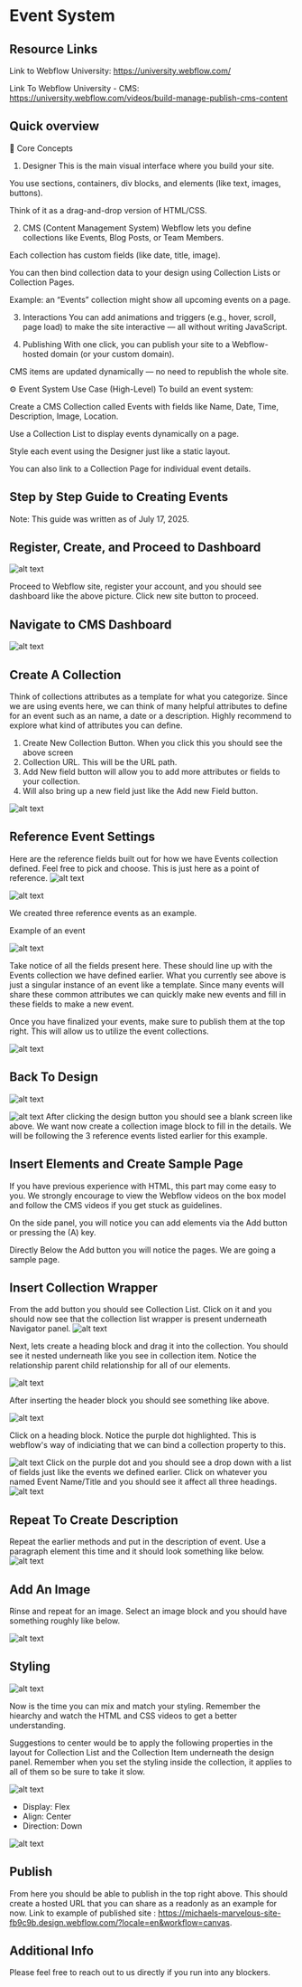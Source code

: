 # Event System

## Resource Links

Link to Webflow University:
https://university.webflow.com/

Link To Webflow University - CMS: https://university.webflow.com/videos/build-manage-publish-cms-content

## Quick overview

🧱 Core Concepts

1. Designer
   This is the main visual interface where you build your site.

You use sections, containers, div blocks, and elements (like text, images, buttons).

Think of it as a drag-and-drop version of HTML/CSS.

2. CMS (Content Management System)
   Webflow lets you define collections like Events, Blog Posts, or Team Members.

Each collection has custom fields (like date, title, image).

You can then bind collection data to your design using Collection Lists or Collection Pages.

Example: an “Events” collection might show all upcoming events on a page.

3. Interactions
   You can add animations and triggers (e.g., hover, scroll, page load) to make the site interactive — all without writing JavaScript.

4. Publishing
   With one click, you can publish your site to a Webflow-hosted domain (or your custom domain).

CMS items are updated dynamically — no need to republish the whole site.

⚙️ Event System Use Case (High-Level)
To build an event system:

Create a CMS Collection called Events with fields like Name, Date, Time, Description, Image, Location.

Use a Collection List to display events dynamically on a page.

Style each event using the Designer just like a static layout.

You can also link to a Collection Page for individual event details.

## Step by Step Guide to Creating Events

Note: This guide was written as of July 17, 2025.

## Register, Create, and Proceed to Dashboard

![alt text](image.png)

Proceed to Webflow site, register your account, and you should see dashboard like the above picture. Click new site button to proceed.

## Navigate to CMS Dashboard

![alt text](image-1.png)

## Create A Collection

Think of collections attributes as a template for what you categorize. Since we are using events here, we can think of many helpful attributes to define for an event such as an name, a date or a description. Highly recommend to explore what kind of attributes you can define.

1.  Create New Collection Button. When you click this you should see the above screen
2.  Collection URL. This will be the URL path.
3.  Add New field button will allow you to add more attributes or fields to your collection.
4.  Will also bring up a new field just like the Add new Field button.

![alt text](image-2.png)

## Reference Event Settings

Here are the reference fields built out for how we have Events collection defined. Feel free to pick and choose. This is just here as a point of reference.
![alt text](image-3.png)

![alt text](image-4.png)

We created three reference events as an example.

Example of an event

![alt text](image-5.png)

Take notice of all the fields present here. These should line up with the Events collection we have defined earlier. What you currently see above is just a singular instance of an event like a template. Since many events will share these common attributes we can quickly make new events and fill in these fields to make a new event.

Once you have finalized your events, make sure to publish them at the top right. This will allow us to utilize the event collections.

![alt text](image-19.png)

## Back To Design

![alt text](image-7.png)

![alt text](image-8.png)
After clicking the design button you should see a blank screen like above. We want now create a collection image block to fill in the details. We will be following the 3 reference events listed earlier for this example.

## Insert Elements and Create Sample Page

If you have previous experience with HTML, this part may come easy to you. We strongly encourage to view the Webflow videos on the box model and follow the CMS videos if you get stuck as guidelines.

On the side panel, you will notice you can add elements via the Add button or pressing the (A) key.

Directly Below the Add button you will notice the pages. We are going a sample page.

## Insert Collection Wrapper

From the add button you should see Collection List. Click on it and you should now see that the collection list wrapper is present underneath Navigator panel.
![alt text](image-9.png)

Next, lets create a heading block and drag it into the collection. You should see it nested underneath like you see in collection item. Notice the relationship parent child relationship for all of our elements.

![alt text](image-12.png)

After inserting the header block you should see something like above.

![alt text](image-13.png)

Click on a heading block. Notice the purple dot highlighted. This is webflow's way of indiciating that we can bind a collection property to this.

![alt text](image-14.png)
Click on the purple dot and you should see a drop down with a list of fields just like the events we defined earlier. Click on whatever you named Event Name/Title and you should see it affect all three headings.
![alt text](image-15.png)

## Repeat To Create Description

Repeat the earlier methods and put in the description of event. Use a paragraph element this time and it should look something like below.
![alt text](image-16.png)

## Add An Image

Rinse and repeat for an image. Select an image block and you should have something roughly like below.

![alt text](image-17.png)

## Styling

![alt text](image-18.png)

Now is the time you can mix and match your styling. Remember the hiearchy and watch the HTML and CSS videos to get a better understanding.

Suggestions to center would be to apply the following properties in the layout for Collection List and the Collection Item underneath the design panel. Remember when you set the styling inside the collection, it applies to all of them so be sure to take it slow.

![alt text](image-20.png)

- Display: Flex
- Align: Center
- Direction: Down

![alt text](image-21.png)

## Publish

From here you should be able to publish in the top right above. This should create a hosted URL that you can share as a readonly as an example for now. Link to example of published site : https://michaels-marvelous-site-fb9c9b.design.webflow.com/?locale=en&workflow=canvas.

## Additional Info

Please feel free to reach out to us directly if you run into any blockers.
